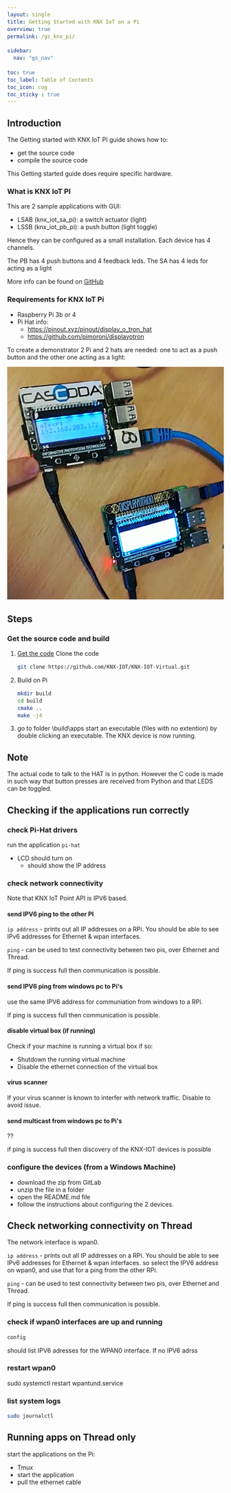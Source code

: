 ```yaml
---
layout: single
title: Getting Started with KNX IoT on a Pi
overview: true
permalink: /gs_knx_pi/

sidebar:
  nav: "gs_nav"

toc: true
toc_label: Table of Contents
toc_icon: cog
toc_sticky : true
---
```



## Introduction

The Getting started with KNX IoT PI guide shows how to:

- get the source code
- compile the source code

This Getting started guide does require specific hardware.

### What is KNX IoT PI

This are 2 sample applications with GUI:

- LSAB (knx_iot_sa_pi): a switch actuator (light)
- LSSB (knx_iot_pb_pi): a push button (light toggle)

Hence they can be configured as a small installation.
Each device has 4 channels.

The PB has 4 push buttons and 4 feedback leds.
The SA has 4 leds for acting as a light

More info can be found on [GitHub](https://github.com/KNX-IOT/KNX-IOT-Virtual)

### Requirements for KNX IoT Pi

- Raspberry Pi 3b or 4
- Pi Hat info:
  - https://pinout.xyz/pinout/display_o_tron_hat
  - https://github.com/pimoroni/displayotron

To create a demonstrator 2 Pi and 2 hats are needed:
one to act as a push button and the other one acting as a light:

![demo setup](/assets/images/knx-demo-pi-hat.png)

## Steps

### Get the source code and build

1. [Get the code]([/building_windows/](https://github.com/KNX-IOT/KNX-IOT-Virtual))
   Clone the code

   ```bash
   git clone https://github.com/KNX-IOT/KNX-IOT-Virtual.git
   ```

2. Build on Pi

   ```bash
   mkdir build
   cd build
   cmake .. 
   make -j4
   ```

3. go to folder \build\apps
   start an executable (files with no extention) by double clicking an executable.
   The KNX device is now running.

## Note

The actual code to talk to the HAT is in python.
However the C code is made in such way that button presses are received from Python and that LEDS can be toggled.


## Checking if the applications run correctly


### check Pi-Hat drivers

run the application `pi-hat`

- LCD should turn on
   - should show the IP address


### check network connectivity

Note that KNX IoT Point API is IPV6 based.

#### send IPV6 ping to the other PI

`ip address` - prints out all IP addresses on a RPi.
You should be able to see IPv6 addresses for Ethernet & wpan interfaces.

`ping` - can be used to test connectivity between two pis, over Ethernet and Thread.

If ping is success full then communication is possible.


#### send IPV6 ping from windows pc to Pi's

use the same IPV6 address for communiation from windows to a RPi.

If ping is success full then communication is possible.

#### disable virtual box (if running)

Check if your machine is running a virtual box
if so:

- Shutdown the running virtual machine
- Disable the ethernet connection of the virtual box 


#### virus scanner

If your virus scanner is known to interfer with network traffic.
Disable to avoid issue.


#### send multicast from windows pc to Pi's

??

if ping is success full then discovery of the KNX-IOT devices is possible


### configure the devices (from a Windows Machine)

- download the zip from GitLab
- unzip the file in a folder
- open the README.md file
- follow the instructions about configuring the 2 devices.

## Check networking connectivity on Thread

The network interface is wpan0.

`ip address` - prints out all IP addresses on a RPi.
You should be able to see IPv6 addresses for Ethernet & wpan interfaces.
so select the IPV6 address on wpan0, and use that for a ping from the other RPi.

`ping` - can be used to test connectivity between two pis, over Ethernet and Thread.

If ping is success full then communication is possible.

### check if wpan0 interfaces are up and running

```bash
config
```
should list IPV6 adresses for the WPAN0 interface.
If no IPV6 adrss 

### restart wpan0


sudo systemctl restart wpantund.service

### list system logs

```bash
sudo journalctl
```

## Running apps on Thread only

start the applications on the Pi:

- Tmux 
- start the application
- pull the ethernet cable




